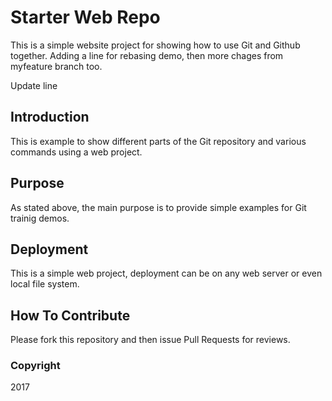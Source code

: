 # Starter Web Repo

This is a simple website project for showing how to use Git and Github together.
Adding a line for rebasing demo, then more chages from myfeature branch too.

Update line

## Introduction

This is example to show different parts of the Git repository and various commands using a web project.

## Purpose

As stated above, the main purpose is to provide simple examples for Git trainig demos.

## Deployment

This is a simple web project, deployment can be on any web server or even local file system.


## How To Contribute

Please fork this repository and then issue Pull Requests for reviews.


### Copyright

2017


